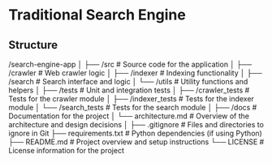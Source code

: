 # Traditional Search Engine


## Structure
/search-engine-app
│
├── /src                     # Source code for the application
│   ├── /crawler             # Web crawler logic
│   ├── /indexer             # Indexing functionality
│   ├── /search              # Search interface and logic
│   └── /utils               # Utility functions and helpers
│
├── /tests                   # Unit and integration tests
│   ├── /crawler_tests       # Tests for the crawler module
│   ├── /indexer_tests       # Tests for the indexer module
│   └── /search_tests        # Tests for the search module
│
├── /docs                    # Documentation for the project
│   └── architecture.md       # Overview of the architecture and design decisions
│
├── .gitignore               # Files and directories to ignore in Git
├── requirements.txt         # Python dependencies (if using Python)
├── README.md                # Project overview and setup instructions
└── LICENSE                  # License information for the project